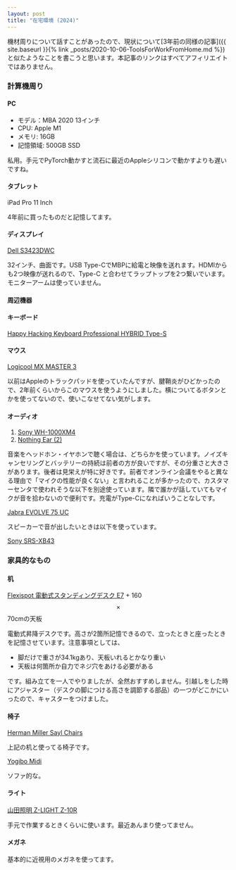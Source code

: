 ```yaml
---
layout: post
title: "在宅環境 (2024)"
---
```


機材周りについて話すことがあったので、現状について[3年前の同様の記事]({{ site.baseurl }}{% link _posts/2020-10-06-ToolsForWorkFromHome.md %})と似たようなことを書こうと思います。本記事のリンクはすべてアフィリエイトではありません。

### 計算機周り

#### PC

- モデル：MBA 2020 13インチ
- CPU: Apple M1
- メモリ: 16GB
- 記憶領域: 500GB SSD

私用。手元でPyTorch動かすと流石に最近のAppleシリコンで動かすよりも遅いですね。

#### タブレット

iPad Pro 11 Inch

4年前に買ったものだと記憶してます。

#### ディスプレイ

[Dell S3423DWC](https://www.dell.com/ja-jp/shop/dell-34-%E6%9B%B2%E9%9D%A2-usb-c-%E3%83%A2%E3%83%8B%E3%82%BF%E3%83%BC-s3423dwc/apd/210-beid/%E3%83%A2%E3%83%8B%E3%82%BF%E3%83%BC-%E3%83%A2%E3%83%8B%E3%82%BF%E3%83%BC%E3%82%A2%E3%82%AF%E3%82%BB%E3%82%B5%E3%83%AA%E3%83%BC)

32インチ、曲面です。USB Type-CでMBPに給電と映像を送れます。HDMIからも2つ映像が送れるので、Type-C と合わせてラップトップを2つ繋いでいます。モニターアームは使っていません。

#### 周辺機器

#### キーボード

[Happy Hacking Keyboard Professional HYBRID Type-S](https://www.pfu.fujitsu.com/direct/hhkb/detail_pd-kb800bns.html)

#### マウス

[Logicool MX MASTER 3](https://www.logicool.co.jp/ja-jp/products/mice/mx-master-3s.910-006567.html)

以前はAppleのトラックパッドを使っていたんですが、腱鞘炎がひどかったので、2年前くらいからこのマウスを使うようにしました。横についてるボタンとかを使ってないので、使いこなせてない気がします。

#### オーディオ

1. [Sony WH-1000XM4](https://www.sony.jp/headphone/products/WH-1000XM4)
2. [Nothing Ear (2)](https://jp.nothing.tech/products/ear-2)

音楽をヘッドホン・イヤホンで聴く場合は、どちらかを使っています。ノイズキャンセリングとバッテリーの持続は前者の方が良いですが、その分重さと大きさがあります。後者は見栄えが特に好きです。前者でオンライン会議をやると異なる理由で「マイクの性能が良くない」と言われることが多かったので、カスタマーセンタで使われそうな以下を別途使っています。隣で誰かが話していてもマイクが音を拾わないので便利です。充電がType-Cになればいうことなしです。

[Jabra EVOLVE 75 UC](https://www.jabra.jp/supportpages/jabra-evolve-75#/#7599-838-109)

スピーカーで音が出したいときは以下を使っています。

[Sony SRS-XB43](https://www.sony.jp/active-speaker/products/SRS-XB43/)

### 家具的なもの

#### 机

[Flexispot 電動式スタンディングデスク E7](https://flexispot.jp/desk/height-adjustable-desks/e7-set.html) + 160 $$\times$$ 70cmの天板

電動式昇降デスクです。高さが2箇所記憶できるので、立ったときと座ったときを記憶させています。注意事項としては、

- 脚だけで重さが34.1kgあり、天板いれるとかなり重い
- 天板は何箇所か自力でネジ穴をあける必要がある

です。組み立てを一人でやりましたが、全然おすすめしません。引越しをした時にアジャスター（デスクの脚につける高さを調節する部品）の一つがどこかにいったので、キャスターをつけました。

#### 椅子

[Herman Miller Sayl Chairs](https://www.hermanmiller.com/en_eur/products/seating/office-chairs/sayl-chairs/)

上記の机と使ってる椅子です。

[Yogibo Midi](https://yogibo.jp/products/detail/mid)

ソファ的な。

#### ライト

[山田照明 Z-LIGHT Z-10R](http://www.zlight.net/product/LED/Z-10R/)

手元で作業するときくらいに使います。最近あんまり使ってません。

#### メガネ

基本的に近視用のメガネを使ってます。

